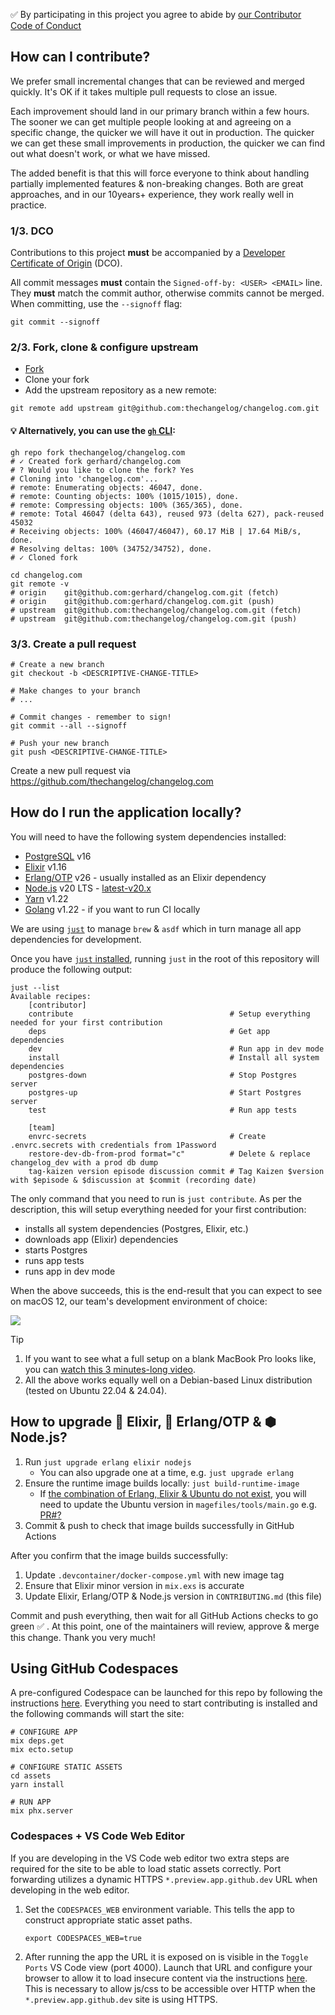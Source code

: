 ✅ By participating in this project you agree to abide by [our Contributor Code of Conduct](https://changelog.com/coc)

## How can I contribute?

We prefer small incremental changes that can be reviewed and merged quickly.
It's OK if it takes multiple pull requests to close an issue.

Each improvement should land in our primary branch within a few hours.
The sooner we can get multiple people looking at and agreeing on a specific change, the quicker we will have it out in production.
The quicker we can get these small improvements in production, the quicker we can find out what doesn't work, or what we have missed.

The added benefit is that this will force everyone to think about handling partially implemented features & non-breaking changes.
Both are great approaches, and in our 10years+ experience, they work really well in practice.

### 1/3. DCO

Contributions to this project **must** be accompanied by a [Developer Certificate of Origin](https://github.com/apps/dco) (DCO).

All commit messages **must** contain the `Signed-off-by: <USER> <EMAIL>` line.
They **must** match the commit author, otherwise commits cannot be merged.
When committing, use the `--signoff` flag:

```shell
git commit --signoff
```

### 2/3. Fork, clone & configure upstream

- [Fork](https://github.com/thechangelog/changelog.com/fork)
- Clone your fork
- Add the upstream repository as a new remote:

```console
git remote add upstream git@github.com:thechangelog/changelog.com.git
```

#### 💡 Alternatively, you can use the [`gh` CLI](https://cli.github.com/):

```console
gh repo fork thechangelog/changelog.com
# ✓ Created fork gerhard/changelog.com
# ? Would you like to clone the fork? Yes
# Cloning into 'changelog.com'...
# remote: Enumerating objects: 46047, done.
# remote: Counting objects: 100% (1015/1015), done.
# remote: Compressing objects: 100% (365/365), done.
# remote: Total 46047 (delta 643), reused 973 (delta 627), pack-reused 45032
# Receiving objects: 100% (46047/46047), 60.17 MiB | 17.64 MiB/s, done.
# Resolving deltas: 100% (34752/34752), done.
# ✓ Cloned fork

cd changelog.com
git remote -v
# origin	git@github.com:gerhard/changelog.com.git (fetch)
# origin	git@github.com:gerhard/changelog.com.git (push)
# upstream	git@github.com:thechangelog/changelog.com.git (fetch)
# upstream	git@github.com:thechangelog/changelog.com.git (push)
```

### 3/3. Create a pull request


```console
# Create a new branch
git checkout -b <DESCRIPTIVE-CHANGE-TITLE>

# Make changes to your branch
# ...

# Commit changes - remember to sign!
git commit --all --signoff

# Push your new branch
git push <DESCRIPTIVE-CHANGE-TITLE>
```

Create a new pull request via https://github.com/thechangelog/changelog.com

## How do I run the application locally?

You will need to have the following system dependencies installed:
- [PostgreSQL](https://www.postgresql.org/download/) v16
- [Elixir](https://elixir-lang.org/install.html) v1.16
- [Erlang/OTP](https://www.erlang.org/downloads) v26 - usually installed as an Elixir dependency
- [Node.js](https://nodejs.org/en/download/) v20 LTS - [latest-v20.x](https://nodejs.org/download/release/latest-v20.x/)
- [Yarn](https://yarnpkg.com/getting-started/install) v1.22
- [Golang](https://go.dev/doc/install) v1.22 - if you want to run CI locally

We are using [`just`](https://github.com/casey/just) to manage `brew` & `asdf` which in turn manage all app dependencies for development.

Once you have [`just` installed](https://github.com/casey/just?tab=readme-ov-file#installation), running `just` in the root of this repository will produce the following output:

```console
just --list
Available recipes:
    [contributor]
    contribute                                   # Setup everything needed for your first contribution
    deps                                         # Get app dependencies
    dev                                          # Run app in dev mode
    install                                      # Install all system dependencies
    postgres-down                                # Stop Postgres server
    postgres-up                                  # Start Postgres server
    test                                         # Run app tests

    [team]
    envrc-secrets                                # Create .envrc.secrets with credentials from 1Password
    restore-dev-db-from-prod format="c"          # Delete & replace changelog_dev with a prod db dump
    tag-kaizen version episode discussion commit # Tag Kaizen $version with $episode & $discussion at $commit (recording date)
```

The only command that you need to run is `just contribute`.
As per the description, this will setup everything needed for your first contribution:
- installs all system dependencies (Postgres, Elixir, etc.)
- downloads app (Elixir) dependencies
- starts Postgres
- runs app tests
- runs app in dev mode

When the above succeeds, this is the end-result that you can expect to see on macOS 12, our team's development environment of choice:

<img src="changelog-local-dev-2024.png">

> [!TIP]
> 1. If you want to see what a full setup on a blank MacBook Pro looks like, you can [watch this 3 minutes-long video](https://github.com/thechangelog/changelog.com/pull/521).
> 2. All the above works equally well on a Debian-based Linux distribution (tested on Ubuntu 22.04 & 24.04).

## How to upgrade 💜 Elixir, 🚜 Erlang/OTP & ⬢ Node.js?

1. Run `just upgrade erlang elixir nodejs`
    - You can also upgrade one at a time, e.g. `just upgrade erlang`
2. Ensure the runtime image builds locally: `just build-runtime-image`
    - If [the combination of Erlang, Elixir & Ubuntu do not exist](https://github.com/thechangelog/changelog.com/issues/539), you will need to update the Ubuntu version in `magefiles/tools/main.go` e.g. [PR#?]()
3. Commit & push to check that image builds successfully in GitHub Actions

After you confirm that the image builds successfully:
1. Update `.devcontainer/docker-compose.yml` with new image tag
2. Ensure that Elixir minor version in `mix.exs` is accurate
3. Update Elixir, Erlang/OTP & Node.js version in `CONTRIBUTING.md` (this file)

Commit and push everything, then wait for all GitHub Actions checks to go green
✅ . At this point, one of the maintainers will review, approve & merge this
change. Thank you very much!

## Using GitHub Codespaces

A pre-configured Codespace can be launched for this repo by following the instructions [here](https://docs.github.com/codespaces/developing-in-codespaces/creating-a-codespace-for-a-repository). Everything you need to start contributing is installed and the following commands will start the site:

```console
# CONFIGURE APP
mix deps.get
mix ecto.setup

# CONFIGURE STATIC ASSETS
cd assets
yarn install

# RUN APP
mix phx.server
```

### Codespaces + VS Code Web Editor

If you are developing in the VS Code web editor two extra steps are required for the site to be able to load static assets correctly. Port forwarding utilizes a dynamic HTTPS `*.preview.app.github.dev` URL when developing in the web editor.

1. Set the `CODESPACES_WEB` environment variable. This tells the app to construct appropriate static asset paths.

   ```console
   export CODESPACES_WEB=true
   ```

2. After running the app the URL it is exposed on is visible in the `Toggle Ports` VS Code view (port 4000). Launch that URL and configure your browser to allow it to load insecure content via the instructions [here](https://experienceleague.adobe.com/docs/target/using/experiences/vec/troubleshoot-composer/mixed-content.html). This is necessary to allow js/css to be accessible over HTTP when the `*.preview.app.github.dev` site is using HTTPS.
